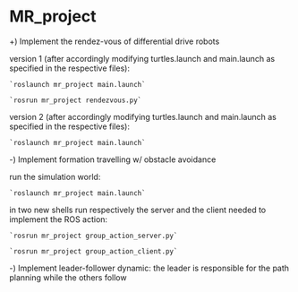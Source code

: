 # MR_project

+) Implement the rendez-vous of differential drive robots

  version 1 (after accordingly modifying turtles.launch and main.launch as specified in the respective files):
  
    `roslaunch mr_project main.launch`
    
    `rosrun mr_project rendezvous.py`
    
  version 2 (after accordingly modifying turtles.launch and main.launch as specified in the respective files): 
  
    `roslaunch mr_project main.launch` 

-) Implement formation travelling w/ obstacle avoidance

  run the simulation world:
  
    `roslaunch mr_project main.launch`
    
  in two new shells run respectively the server and the client needed to implement the ROS action:
  
    `rosrun mr_project group_action_server.py`
    
    `rosrun mr_project group_action_client.py`

-) Implement leader-follower dynamic: the leader is responsible for the path planning while the others follow 
